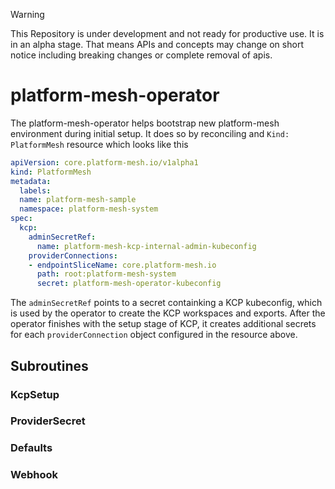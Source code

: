 > [!WARNING]
> This Repository is under development and not ready for productive use. It is in an alpha stage. That means APIs and concepts may change on short notice including breaking changes or complete removal of apis.

# platform-mesh-operator

The platform-mesh-operator helps bootstrap new platform-mesh environment during initial setup. It does so by reconciling and `Kind: PlatformMesh` resource which looks like this

```yaml
apiVersion: core.platform-mesh.io/v1alpha1
kind: PlatformMesh
metadata:
  labels:
  name: platform-mesh-sample
  namespace: platform-mesh-system
spec:
  kcp:
    adminSecretRef:
      name: platform-mesh-kcp-internal-admin-kubeconfig
    providerConnections:
    - endpointSliceName: core.platform-mesh.io
      path: root:platform-mesh-system
      secret: platform-mesh-operator-kubeconfig
```

The `adminSecretRef` points to a secret containking a KCP kubeconfig, which is used by the operator to create the KCP workspaces and exports. After the operator finishes with the setup stage of KCP, it creates additional secrets for each `providerConnection` object configured in the resource above.

## Subroutines

### KcpSetup
### ProviderSecret
### Defaults
### Webhook

